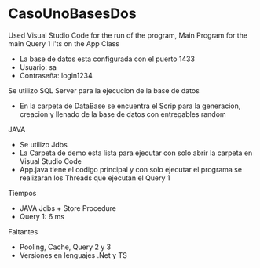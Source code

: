 # CasoUnoBasesDos
Used Visual Studio Code for the run of the program, Main Program for the main Query 1 I'ts on the App Class

- La base de datos esta configurada con el puerto 1433
- Usuario: sa 
- Contraseña: login1234

Se utilizo SQL Server para la ejecucion de la base de datos 
- En la carpeta de DataBase se encuentra el Scrip para la generacion, creacion y llenado de la base de datos con entregables random

JAVA
- Se utilizo Jdbs 
- La Carpeta de demo esta lista para ejecutar con solo abrir la carpeta en Visual Studio Code
- App.java tiene el codigo principal y con solo ejecutar el programa se realizaran los Threads que ejecutan el Query 1

Tiempos
- JAVA Jdbs + Store Procedure
-   Query 1: 6 ms

Faltantes
- Pooling, Cache, Query 2 y 3
- Versiones en lenguajes .Net y TS
